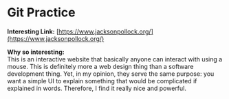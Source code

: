 # Git Practice

**Interesting Link:** [https://www.jacksonpollock.org/](https://www.jacksonpollock.org/)

**Why so interesting:**  
This is an interactive website that basically anyone can interact with using a mouse. This is definitely more a web design thing than a software development thing. Yet, in my opinion, they serve the same purpose: you want a simple UI to explain something that would be complicated if explained in words. Therefore, I find it really nice and powerful.
